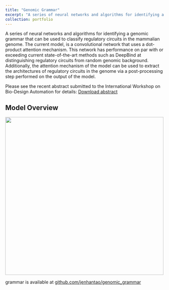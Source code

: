 ```yaml
---
title: "Genomic Grammar"
excerpt: "A series of neural networks and algorithms for identifying a genomic grammar that can be used to classify regulatory circuits in the mammalian genome. The current model, is a convolutional network that uses a dot-product attention mechanism. This network has performance on par with or exceeding current state-of-the-art methods such as DeepBind at distinguishing regulatory circuits from random genomic background. Additionally, the attention mechanism of the model can be used to extract the architectures of regulatory circuits in the genome via a post-processing step performed on the output of the model.<br/><img width='500' src='/images/genomic_grammar_flowchart.png'>"
collection: portfolio
---
```

A series of neural networks and algorithms for identifying a genomic grammar that can be used to classify regulatory circuits in the mammalian genome. The current model, is a convolutional network that uses a dot-product attention mechanism. This network has performance on par with or exceeding current state-of-the-art methods such as DeepBind at distinguishing regulatory circuits from random genomic background. Additionally, the attention mechanism of the model can be used to extract the architectures of regulatory circuits in the genome via a post-processing step performed on the output of the model.

Please see the recent abstract submitted to the International Workshop on Bio-Design Automation for details: [Download abstract](https://jenhantao.github.io/files/2018-07-31_genomic_grammar.pdf)

## Model Overview
<img width='500' src='/images/genomic_grammar_flowchart'>

grammar is available at [github.com/jenhantao/genomic_grammar](https://github.com/jenhantao/genomic_grammar)

[//]: # (This is an item in your portfolio. It can be have images or nice text. If you name the file .md, it will be parsed as markdown. If you name the file .html, it will be parsed as HTML. )
